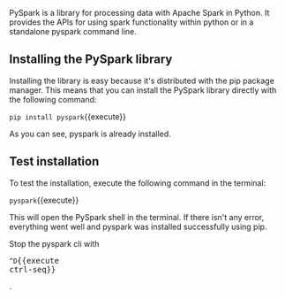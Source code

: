 PySpark is a library for processing data with Apache Spark in Python. It provides the APIs for using spark functionality within python or in a standalone pyspark command line.

## Installing the PySpark library

Installing the library is easy because it's distributed with the pip package manager. This means that you can install the PySpark library directly with the following command:

`pip install pyspark`{{execute}}

As you can see, pyspark is already installed.

## Test installation

To test the installation, execute the following command in the terminal:

`pyspark`{{execute}}

This will open the PySpark shell in the terminal. If there isn't any error, everything went well and pyspark was installed successfully using pip.

Stop the pyspark cli with <pre>`^D`{{execute ctrl-seq}}</pre>.
